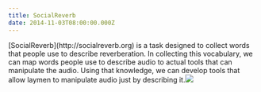 ```yaml
---
title: SocialReverb
date: 2014-11-03T08:00:00.000Z
---
```


\[SocialReverb]\(http\://socialreverb.org) is a task designed to collect words that people use to describe reverberation. In collecting this vocabulary, we can map words people use to describe audio to actual tools that can manipulate the audio. Using that knowledge, we can develop tools that allow laymen to manipulate audio just by describing it.![](/public/images/socialreverb.png)
